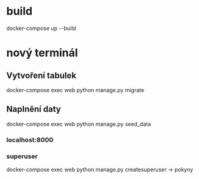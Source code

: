# build
docker-compose up --build

# nový terminál

## Vytvoření tabulek
docker-compose exec web python manage.py migrate

## Naplnění daty
docker-compose exec web python manage.py seed_data

### localhost:8000

### superuser
docker-compose exec web python manage.py createsuperuser -> pokyny
